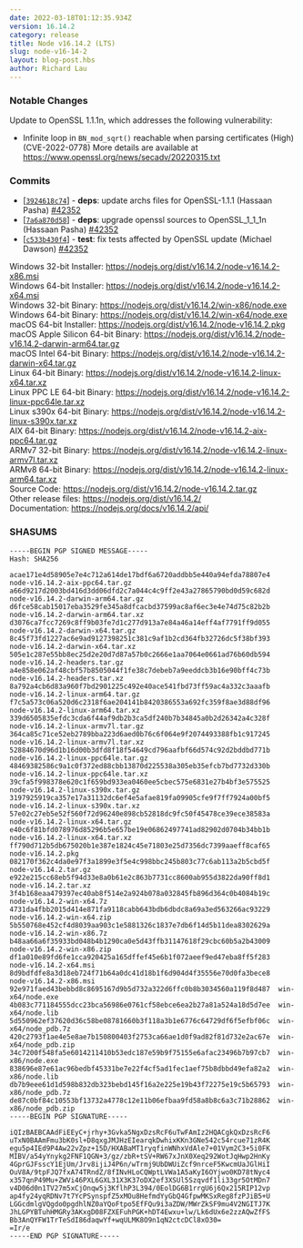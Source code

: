 ```yaml
---
date: 2022-03-18T01:12:35.934Z
version: 16.14.2
category: release
title: Node v16.14.2 (LTS)
slug: node-v16-14-2
layout: blog-post.hbs
author: Richard Lau
---
```


### Notable Changes

Update to OpenSSL 1.1.1n, which addresses the following vulnerability:

- Infinite loop in `BN_mod_sqrt()` reachable when parsing certificates (High)(CVE-2022-0778)
  More details are available at <https://www.openssl.org/news/secadv/20220315.txt>

### Commits

- \[[`3924618c74`](https://github.com/nodejs/node/commit/3924618c74)] - **deps**: update archs files for OpenSSL-1.1.1 (Hassaan Pasha) [#42352](https://github.com/nodejs/node/pull/42352)
- \[[`7a6a870d58`](https://github.com/nodejs/node/commit/7a6a870d58)] - **deps**: upgrade openssl sources to OpenSSL_1_1_1n (Hassaan Pasha) [#42352](https://github.com/nodejs/node/pull/42352)
- \[[`c533b430f4`](https://github.com/nodejs/node/commit/c533b430f4)] - **test**: fix tests affected by OpenSSL update (Michael Dawson) [#42352](https://github.com/nodejs/node/pull/42352)

Windows 32-bit Installer: https://nodejs.org/dist/v16.14.2/node-v16.14.2-x86.msi \
Windows 64-bit Installer: https://nodejs.org/dist/v16.14.2/node-v16.14.2-x64.msi \
Windows 32-bit Binary: https://nodejs.org/dist/v16.14.2/win-x86/node.exe \
Windows 64-bit Binary: https://nodejs.org/dist/v16.14.2/win-x64/node.exe \
macOS 64-bit Installer: https://nodejs.org/dist/v16.14.2/node-v16.14.2.pkg \
macOS Apple Silicon 64-bit Binary: https://nodejs.org/dist/v16.14.2/node-v16.14.2-darwin-arm64.tar.gz \
macOS Intel 64-bit Binary: https://nodejs.org/dist/v16.14.2/node-v16.14.2-darwin-x64.tar.gz \
Linux 64-bit Binary: https://nodejs.org/dist/v16.14.2/node-v16.14.2-linux-x64.tar.xz \
Linux PPC LE 64-bit Binary: https://nodejs.org/dist/v16.14.2/node-v16.14.2-linux-ppc64le.tar.xz \
Linux s390x 64-bit Binary: https://nodejs.org/dist/v16.14.2/node-v16.14.2-linux-s390x.tar.xz \
AIX 64-bit Binary: https://nodejs.org/dist/v16.14.2/node-v16.14.2-aix-ppc64.tar.gz \
ARMv7 32-bit Binary: https://nodejs.org/dist/v16.14.2/node-v16.14.2-linux-armv7l.tar.xz \
ARMv8 64-bit Binary: https://nodejs.org/dist/v16.14.2/node-v16.14.2-linux-arm64.tar.xz \
Source Code: https://nodejs.org/dist/v16.14.2/node-v16.14.2.tar.gz \
Other release files: https://nodejs.org/dist/v16.14.2/ \
Documentation: https://nodejs.org/docs/v16.14.2/api/

### SHASUMS

```
-----BEGIN PGP SIGNED MESSAGE-----
Hash: SHA256

acae171e4d58905e7e4c712a614de17bdf6a6720addbb5e440a94efda78807e4  node-v16.14.2-aix-ppc64.tar.gz
a66d9217d2003bd416d3dd06dfd2c7a044c4c9ff2e43a27865790bd0d59c682d  node-v16.14.2-darwin-arm64.tar.gz
d6fce58cab15017eba3529fe345a8dfcacbd37599ac8af6ec3e4e74d75c82b2b  node-v16.14.2-darwin-arm64.tar.xz
d3076ca7fcc7269c8ff9b03fe7d1c277d913a7e84a46a14eff4af7791ff9d055  node-v16.14.2-darwin-x64.tar.gz
8c45f73fd1227ac6e9ad9127398251c381c9af1b2cd364fb32726dc5f38bf393  node-v16.14.2-darwin-x64.tar.xz
505e1c287e55bb8ec25d2e20d7d87a57b0c2666e1aa7064e0661ad76b60db594  node-v16.14.2-headers.tar.gz
a4e858e062af48cbf57b8505044f1fe38c7debeb7a9eeddcb3b16e90bff4c73b  node-v16.14.2-headers.tar.xz
8a792a4cb6d83a960f7bd2901225c492e40ace541fbd73ff59ac4a332c3aaafb  node-v16.14.2-linux-arm64.tar.gz
f7c5a573c06a520d6c2318f6ae204141b8420386553a692fc359f8ae3d88df96  node-v16.14.2-linux-arm64.tar.xz
339d6505835efdc3cda6f44af9db2b3ca5df240b7b34845a0b2d26342a4c328f  node-v16.14.2-linux-armv7l.tar.gz
364ca85c71ce52eb2789bba223d6aed0b76c6f064e9f2074493388fb1c917245  node-v16.14.2-linux-armv7l.tar.xz
52884670d96d1b16d00b3dfd8f18f54649cd796aafbf66d574c92d2bddbd771b  node-v16.14.2-linux-ppc64le.tar.gz
48469382586c9a1c0f372ed88cbb13870d225538a305eb35efcb7bd7732d330b  node-v16.14.2-linux-ppc64le.tar.xz
39cfa5f998378e620c1f659bd933ea0460ee5cbec575e6831e27b4bf3e575525  node-v16.14.2-linux-s390x.tar.gz
3197925919ca357e17a31132dc6ef4e5afae819fa09905cfe9f7ff7924a00bf5  node-v16.14.2-linux-s390x.tar.xz
57e02c27eb5e52f560f72d96240e898cb52818dc9fc50f45478ce39ece38583a  node-v16.14.2-linux-x64.tar.gz
e40c6f81bfd078976d85296b5e657be19e06862497741ad82902d0704b34bb1b  node-v16.14.2-linux-x64.tar.xz
ff790d712b5db675020b1e387e1824c45e71803e25d7356dc7399aaeff8caf65  node-v16.14.2.pkg
082170f362c4da0e97f3a1899e3f5e4c998bbc245b803c77c6ab113a2b5cbd5f  node-v16.14.2.tar.gz
e922e215cc68eb5f94d33e8a0b61e2c863b7731cc8600ab955d3822da90ff8d1  node-v16.14.2.tar.xz
3f4b168eaa479397ec40ab8f514e2a924b078a032845fb896d364c0b4084b19c  node-v16.14.2-win-x64.7z
4731da4fbb2015d414e871fa9118cabb643bdb6dbdc8a69a3ed563266ac93229  node-v16.14.2-win-x64.zip
5b550768e452cf4d8039aa903c1e5881326c1837e7db6f14d5b11dea8302629a  node-v16.14.2-win-x86.7z
b48aa66a6f35933bd048b4b1290ca0e5d43ffb31147618f29cbc60b5a2b43009  node-v16.14.2-win-x86.zip
df1a010e89fd6fe1cca920425a165dffef45e6b1f072aeef9ed47eba8ff5f283  node-v16.14.2-x64.msi
8d9bdfdfe8a3d18eb724f71b64a0dc41d18b1f6d904d4f35556e70d0fa3bece8  node-v16.14.2-x86.msi
92e971faed43bebbd8c8695167d9b5d732a322d6ffc0b8b3034560a119f8d487  win-x64/node.exe
4b083c771184555dcc23bca56986e0761cf58ebce6ea2b27a81a524a18d5d7ee  win-x64/node.lib
5d550962ef37620d36c58be08781660b3f118a3b1e6776c64729df6f5efbf06c  win-x64/node_pdb.7z
420c2793f1ae4e5e8ae7b150800403f2753ca66ae1d0f9ad82f81d732e2ac67e  win-x64/node_pdb.zip
34c7200f548fa5e6014211410b53edc187e59b9f75155e6afac23496b7b97cb7  win-x86/node.exe
838696e87e61ac96bedbf45331be7e22f4cf5ad1fec1aef75b8dbbd49efa82a2  win-x86/node.lib
db7b9eee61d1d598b832db323bebd145f16a2e225e19b43f72275e19c5b65793  win-x86/node_pdb.7z
de87c0bf84c10553bf13732a4778c12e11b06efbaa9fd58a8b8c6a3c71b28862  win-x86/node_pdb.zip
-----BEGIN PGP SIGNATURE-----

iQIzBAEBCAAdFiEEyC+jrhy+3Gvka5NgxDzsRcF6uTwFAmIz2HQACgkQxDzsRcF6
uTxN0BAAmFmu3bK0sl+D8qxgJMJHzEIearqkDwhixKKn3GNe542c54rcue71zR4K
egu5p4IEd9P4Aw22vZpz+15D/HXABaMT1ryqfinWNhxVdAle7+01Vym2C3+5i0FK
MIBV/a54yYnykg2FNF1QGN+3/gz/zbR+tSV+RW67xJnX0Xeq292WotJqHwp2HnKy
4GprGJFsscY1EjUm/Jrv8ijiJ4P6n/wTrmj9UbDWUiZcf9nrceF5KwcmUaJGlHiI
OuV8A/9tpFJQ7fxA74TRndZ/8fINvHLoCQWptLVWa1A5aKyI6OYjwo0KD78tNyc4
x357qnP49Mu+ZWVi46PXL6GXL31X3K37oDX2ef3XSUl5Szqvdf1li33gr5OtMDn7
v4D06d0n1TV27m5xCjOnqw5j3KflhP3L394/0EolDG6B1rrgU6j6Qx215RIP12vp
ap4fy24yqRDNv7t7YcPSynspfZ5xMOu8HefmdYyGbQ4GfpwMKSxReg8fzPJiB5+U
LGGcdmlgVQgdo0pgdhlNZ0aYQoFtpo5EfFQu9i3aZDW/MWrZkSF9mu4V2NGITJ7K
JhLGPYBTuhHMGRy3AKxgD08FZXEFuhPGK+hDT4Ewxu+lw/Lk6dUx6e2zzAQwZfFS
Bb3AnQYFW1TrTeSdI86daqwYf+wqULMK8O9n1qN2ctcDCl8xO30=
=Ir/e
-----END PGP SIGNATURE-----

```
